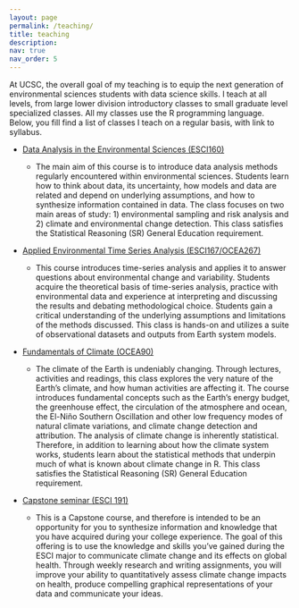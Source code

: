 ```yaml
---
layout: page
permalink: /teaching/
title: teaching
description: 
nav: true
nav_order: 5
---
```


At UCSC, the overall goal of my teaching is to equip the next generation of environmental sciences students with data science skills. I teach at all levels, from large lower division introductory classes to small graduate level specialized classes. All my classes use the R programming language. Below, you fill find a list of classes I teach on a regular basis, with link to syllabus.


* [Data Analysis in the Environmental Sciences (ESCI160)](https://docs.google.com/document/d/1cs17_YGPhIm522IngPZLk7j_eenFURx2/edit?usp=sharing&ouid=102873059145395016647&rtpof=true&sd=true)

    * The main aim of this course is to introduce data analysis methods regularly encountered within environmental sciences. Students learn how to think about data, its uncertainty, how models and data are related and depend on underlying assumptions, and how to synthesize information contained in data. The class focuses on two main areas of study: 1) environmental sampling and risk analysis and 2) climate and environmental change detection.  This class satisfies the Statistical Reasoning (SR) General Education requirement. 


* [Applied Environmental Time Series Analysis (ESCI167/OCEA267)](https://docs.google.com/document/d/1O43SpAB0_VdQAk0IXa4zZQOjMVKgcQ4fNKri8HFd2f8/edit?usp=sharing)

    * This course introduces time-series analysis and applies it to answer questions about environmental change and variability. Students acquire the theoretical basis of time-series analysis, practice with environmental data and experience at interpreting and discussing the results and debating methodological choice. Students gain a critical understanding of the underlying assumptions and limitations of the methods discussed. This class is hands-on and utilizes a suite of observational datasets and outputs from Earth system models.


* [Fundamentals of Climate (OCEA90)](https://docs.google.com/document/d/17upxxoGu22AqMmpZxJQZ06REmsqQd7L1/edit?usp=sharing&ouid=102873059145395016647&rtpof=true&sd=true)

    * The climate of the Earth is undeniably changing. Through lectures, activities and readings, this class explores the very nature of the Earth’s climate, and how human activities are affecting it. The course introduces fundamental concepts such as the Earth’s energy budget, the greenhouse effect, the circulation of the atmosphere and ocean, the El-Niño Southern Oscillation and other low frequency modes of natural climate variations, and climate change detection and attribution. The analysis of climate change is inherently statistical. Therefore, in addition to learning about how the climate system works, students learn about the statistical methods that underpin much of what is known about climate change in R. This class satisfies the Statistical Reasoning (SR) General Education requirement.


* [Capstone seminar (ESCI 191)](https://docs.google.com/document/d/1XlPDDVLq73XTniDdL3oh6xk2jk2tWXkM8IUsaAti3vg/edit?usp=sharing)

    * This is a Capstone course, and therefore is intended to be an opportunity for you to synthesize information and knowledge that you have acquired during your college experience. The goal of this offering is to use the knowledge and skills you’ve gained during the ESCI major to communicate climate change and its effects on global health. Through weekly research and writing assignments, you will improve your ability to quantitatively assess climate change impacts on health, produce compelling graphical representations of your data and communicate your ideas.
